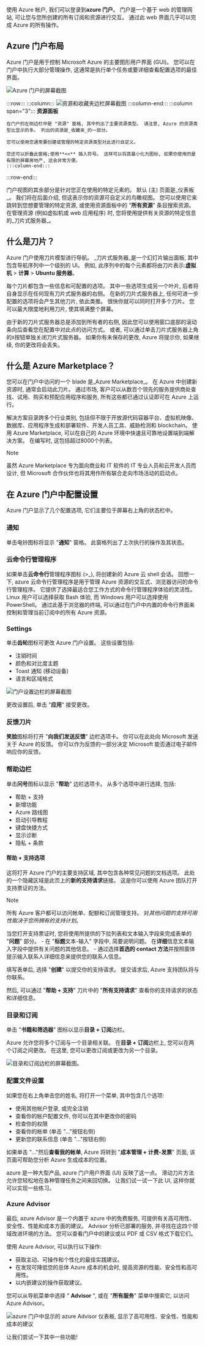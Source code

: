 使用 Azure 帐户, 我们可以登录到**azure 门户**。 门户是一个基于 web 的管理网站, 可让您与您所创建的所有订阅和资源进行交互。 通过此 web 界面几乎可以完成 Azure 的所有操作。

## <a name="azure-portal-layout"></a>Azure 门户布局

Azure 门户是用于控制 Microsoft Azure 的主要图形用户界面 (GUI)。 您可以在门户中执行大部分管理操作, 这通常是执行单个任务或要详细查看配置选项的最佳界面。

![Azure 门户的屏幕截图](../media/3-portal.png)

:::row:::
    :::column:::
    ![资源和收藏夹边栏屏幕截图](../media/3-favorites.png)
    :::column-end:::
    :::column span="3":::
    **资源面板**
    
    在门户的左侧边栏中是 "资源" 窗格, 其中列出了主要资源类型。 请注意, Azure 的资源类型比显示的多。 列出的资源是_收藏夹_的一部分。 

    您可以使用您通常要创建或管理的特定资源类型对此进行自定义。 

    您还可以折叠此窗格;使用**<<** 插入符号。 这样可以将其最小化为图标, 如果你使用的是有限的屏幕房地产, 这会非常方便。
    :::column-end:::
:::row-end:::

门户视图的其余部分是针对您正在使用的特定元素的。 默认 (主) 页面是_仪表板_。 我们将在后面介绍, 但这表示你的资源可自定义的鸟瞰视图。 您可以使用它来跳转到您想要管理的特定资源, 或使用资源面板中的 "**所有资源**" 条目搜索资源。 在管理资源 (例如虚拟机或 web 应用程序) 时, 您将使用提供有关资源的特定信息的_刀片式服务器_。

## <a name="what-is-a-blade"></a>什么是刀片？

Azure 门户使用刀片模型进行导航。 _刀片式服务器_是一个幻灯片输出面板, 其中包含导航序列中一个级别的 UI。 例如, 此序列中的每个元素都将由刀片表示:**虚拟机** > **计算** > **Ubuntu 服务器**。

每个刀片都包含一些信息和可配置的选项。 其中一些选项生成另一个叶片, 后者将自身显示在任何现有刀片式服务器的右侧。 在新的刀片式服务器上, 任何可进一步配置的选项将会产生其他刀片, 依此类推。 很快你就可以同时打开多个刀片。 您可以最大限度地利用刀片, 使其填满整个屏幕。

由于新的刀片式服务器总是添加到所有者的右侧, 因此您可以使用窗口底部的滚动条向后查看您在配置中对此点的访问方式。 或者, 可以通过单击刀片式服务器上角的`X`按钮单独关闭刀片式服务器。 如果你有未保存的更改, Azure 将提示你, 如果继续, 你的更改将会丢失。

## <a name="what-is-the-azure-marketplace"></a>什么是 Azure Marketplace？

您可以在门户中访问的一个 blade 是_Azure Marketplace_。 在 Azure 中创建新资源时, 通常会启动此刀片。 通过市场, 客户可以从数百个领先的服务提供商处查找、试用、购买和预配应用程序和服务, 所有这些都已通过认证即可在 Azure 上运行。

解决方案目录跨多个行业类别, 包括但不限于开放源代码容器平台、虚拟机映像、数据库、应用程序生成和部署软件、开发人员工具、威胁检测和 blockchain。 使用 Azure Marketplace, 可以在自己的 Azure 环境中快速且可靠地设置端到端解决方案。 在编写时, 这包括超过8000个列表。

> [!NOTE]
> 虽然 Azure Marketplace 专为面向商业和 IT 软件的 IT 专业人员和云开发人员而设计, 但 Microsoft 合作伙伴也将其用作所有联合走向市场活动的启动点。

## <a name="configuring-settings-in-the-azure-portal"></a>在 Azure 门户中配置设置

Azure 门户显示了几个配置选项, 它们主要位于屏幕右上角的状态栏中。

### <a name="notifications"></a>通知

单击电铃图标将显示 "**通知**" 窗格。 此窗格列出了上次执行的操作及其状态。

### <a name="cloud-shell"></a>云命令行管理程序

如果单击**云命令行**管理程序图标 (>_), 将创建新的 Azure 云 shell 会话。 回想一下, azure 云命令行管理程序是用于管理 Azure 资源的交互式、浏览器访问的命令行管理程序。 它提供了选择最适合您工作方式的命令行管理程序体验的灵活性。 Linux 用户可以选择获取 Bash 体验, 而 Windows 用户可以选择使用 PowerShell。 通过此基于浏览器的终端, 可以通过在门户中内置的命令行界面来控制和管理当前订阅中的所有 Azure 资源。

### <a name="settings"></a>Settings

单击**齿轮**图标可更改 Azure 门户设置。 这些设置包括:

- 注销时间
- 颜色和对比度主题
- Toast 通知 (移动设备)
- 语言和区域格式

![门户设置边栏的屏幕截图](../media/3-settings-blade.png)

更改设置后, 单击 "**应用**" 接受更改。

### <a name="feedback-blade"></a>反馈刀片

**笑脸**图标将打开 "**向我们发送反馈**" 边栏选项卡。 你可以在此处向 Microsoft 发送关于 Azure 的反馈。 你可以作为反馈的一部分决定 Microsoft 能否通过电子邮件响应你的反馈。

### <a name="help-blade"></a>帮助边栏

单击**问号**图标以显示 "**帮助**" 边栏选项卡。 从多个选项中进行选择, 包括:

- 帮助 + 支持
- 新增功能
- Azure 路线图
- 启动引导教程
- 键盘快捷方式
- 显示诊断
- 隐私 + 条款

#### <a name="help--support-options"></a>帮助 + 支持选项

这将打开 Azure 门户的主要支持区域, 其中包含各种常见问题的文档选项。 此处的一个隐藏区域是此页上的**新的支持请求**链接。 这是你可以使用 Azure 团队打开支持票证的方法。

> [!NOTE] 
> 所有 Azure 客户都可以访问帐单、配额和订阅管理支持。 对*其他问题的支持可用性取决于您所拥有的支持计划*。

当您打开支持票证时, 您将使用所提供的下拉列表和文本输入字段来完成表单的 "**问题**" 部分。
    - 在 "**标题**文本-输入" 字段中, 简要说明问题。  在**详细**信息文本输入字段中提供有关问题的其他信息。
    - 通过选择**首选的 contact 方法**并按照窗体提示输入联系人详细信息来提供您的联系人信息。

填写表单后, 选择 "**创建**" 以提交你的支持请求。 提交请求后, Azure 支持团队将与你联系。

然后, 可以通过 "**帮助 + 支持**" 刀片中的 "**所有支持请求**" 查看你的支持请求的状态和详细信息。

### <a name="directory-and-subscription"></a>目录和订阅

单击 "**书籍和筛选器**" 图标以显示**目录 + 订阅**边栏。

Azure 允许您将多个订阅与一个目录相关联。 在**目录 + 订阅**边栏上, 您可以在两个订阅之间更改。 在这里, 您可以更改订阅或更改为另一个目录。

![目录和订阅边栏的屏幕截图。](../media/3-directory-blade.png)

### <a name="profile-settings"></a>配置文件设置

如果您在右上角单击您的姓名, 将打开一个菜单, 其中包含几个选项:

- 使用其他帐户登录, 或完全注销
- 查看你的帐户配置文件, 你可以在其中更改你的密码
- 检查你的权限
- 查看你的帐单 (单击 "..."按钮右侧)
- 更新您的联系信息 (单击 "..."按钮右侧)

如果单击 "..."然后**查看我的帐单**, Azure 将转到 "**成本管理 + 计费-发票**" 页面, 该页面可帮助您分析 Azure 生成成本的位置。

azure 是一种大型产品, azure 门户用户界面 (UI) 反映了这一点。 滑动刀片方法允许您轻松地在各种管理任务之间来回切换。 让我们试一试一下此 UI, 这样你就可以实现一些练习。

### <a name="azure-advisor"></a>Azure Advisor
最后, azure Advisor 是一个内置于 azure 中的免费服务, 可提供有关高可用性、安全性、性能和成本方面的建议。 Advisor 分析已部署的服务, 并寻找在这四个领域改进环境的方法。 您可以查看门户中的建议或以 PDF 或 CSV 格式下载它们。

使用 Azure Advisor, 可以执行以下操作:
- 获取主动、可操作和个性化的最佳实践建议。 
- 在发现可降低您的总体 Azure 成本的机会时, 提高资源的性能、安全性和高可用性。
- 以内嵌建议的操作获取建议。

您可以从导航菜单中选择 " **Advisor** ", 或在 "**所有服务**" 菜单中搜索它, 以访问 Azure Advisor。

![azure 门户中显示的 azure Advisor 仪表板, 显示了高可用性、安全性、性能和成本的建议](../media/3-advisordashboard.png)

让我们尝试一下其中一些功能!